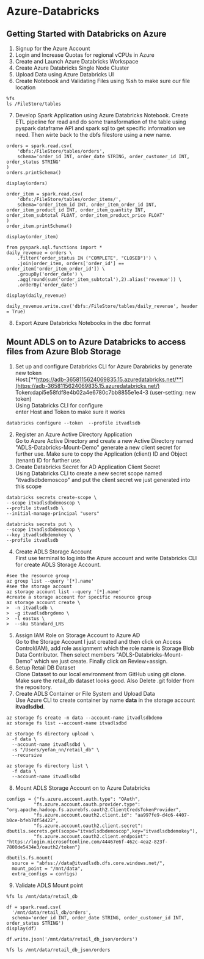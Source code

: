 # Azure-Databricks
## Getting Started with Databricks on Azure
1. Signup for the Azure Account
2. Login and Increase Quotas for regional vCPUs in Azure
3. Create and Launch Azure Databricks Workspace
4. Create Azure Databricks Single Node Cluster
5. Upload Data using Azure Databricks UI
6. Create Notebook and Validating Files using %sh to make sure our file location
```
%fs
ls /FileStore/tables
```
7. Develop Spark Application using Azure Databricks Notebook. Create ETL pipeline for read and do some transformation of the table using pyspark dataframe API and spark sql to get specific information we need. Then wirte back to the dbfs filestore using a new name.
```
orders = spark.read.csv(
    'dbfs:/FileStore/tables/orders',
    schema='order_id INT, order_date STRING, order_customer_id INT, order_status STRING'
)
orders.printSchema()
```
```
display(orders)
```
```
order_item = spark.read.csv(
    'dbfs:/FileStore/tables/order_items/',
    schema='order_item_id INT, order_item_order_id INT, order_item_product_id INT, order_item_quantity INT, order_item_subtotal FLOAT, order_item_product_price FLOAT'
)
order_item.printSchema()
```
```
display(order_item)
```
```
from pyspark.sql.functions import *
daily_revenue = orders \
    .filter('order_status IN ("COMPLETE", "CLOSED")') \
    .join(order_item, orders['order_id'] == order_item['order_item_order_id']) \
    .groupBy('order_date') \
    .agg(round(sum('order_item_subtotal'),2).alias('revenue')) \
    .orderBy('order_date')
 ```
 ```
 display(daily_revenue)
 ```
 ```
 daily_revenue.write.csv('dbfs:/FileStore/tables/daily_revenue', header = True)
 ```
8. Export Azure Databricks Notebooks in the dbc format
## Mount ADLS on to Azure Databricks to access files from Azure Blob Storage
1. Set up and configure Databricks CLI for Azure Darabricks by generate new token \
Host:[**https://adb-3658115624069835.15.azuredatabricks.net/**](https://adb-3658115624069835.15.azuredatabricks.net/) \
Token:dapi5e58fdf8e4b02a4e6780c7bb8855e1e4-3 (user-setting: new token) \
Using Databricks CLI for configure \
enter Host and Token to make sure it works
```
databricks configure --token  --profile itvadlsdb
```
 2. Register an Azure Active Directory Application \
 Go to Azure Active Directory and create a new Active Directory named "ADLS-Databricks-Mount-Demo" generate a new client secret for   further use. Make sure to copy the Application (client) ID and Object (tenant) ID for further use. 
 3. Create Databricks Secret for AD Application Client Secret \
 Using Databricks CLI to create a new secret scope named "itvadlsdbdemoscop" and put the client secret we just generated into this scope
 ```
 databricks secrets create-scope \
--scope itvadlsdbdemoscop \
--profile itvadlsdb \
--initial-manage-principal "users"
```
```
databricks secrets put \
--scope itvadlsdbdemoscop \ 
--key itvadlsdbdemokey \
--profile itvadlsdb
```
4. Create ADLS Storage Account \
First use terminal to log into the Azure account and write Databricks CLI for create ADLS Storage Account.
```
#see the resource group
az group list --query '[*].name'
#see the storage account
az storage account list --query '[*].name'
#create a storage account for specific resource group
az storage account create \
>  -n itvadlsdb \
>  -g itvadlsdbrgdemo \
>  -l eastus \
>  --sku Standard_LRS
```
5. Assign IAM Role on Storage Account to Azure AD \
Go to the Storage Account I just created and then click on Access Control(IAM), add role assignment which the role name is Storage Blob Data Contributor. Then select members "ADLS-Databricks-Mount-Demo" which we just create. Finally click on Review+assign.
6. Setup Retail DB Dataset \
Clone Dataset to our local environment from GitHub using git clone. Make sure the retail_db dataset looks good. Also Delete .git folder from the repository.
7. Create ADLS Container or File System and Upload Data \
Use Azure CLI to create container by name **data** in the storage account **itvadlsdbd**.
```
az storage fs create -n data --account-name itvadlsdbdemo
az storage fs list --account-name itvadlsdbd

az storage fs directory upload \
  -f data \
  --account-name itvadlsdbd \
  -s "/Users/yefan_nn/retail_db" \
  --recursive

az storage fs directory list \
  -f data \
  --account-name itvadlsdbd
```
8. Mount ADLS Storage Account on to Azure Databricks
```
configs = {"fs.azure.account.auth.type": "OAuth",
          "fs.azure.account.oauth.provider.type": "org.apache.hadoop.fs.azurebfs.oauth2.ClientCredsTokenProvider",
          "fs.azure.account.oauth2.client.id": "aa997fe9-d4c6-4407-b0ce-bfeb7df54422",
          "fs.azure.account.oauth2.client.secret": dbutils.secrets.get(scope="itvadlsdbdemoscop",key="itvadlsdbdemokey"),
          "fs.azure.account.oauth2.client.endpoint": "https://login.microsoftonline.com/44467e6f-462c-4ea2-823f-7800de5434e3/oauth2/token"}

dbutils.fs.mount(
  source = "abfss://data@itvadlsdb.dfs.core.windows.net/",
  mount_point = "/mnt/data",
  extra_configs = configs)
```
9. Validate ADLS Mount point 
```
%fs ls /mnt/data/retail_db

df = spark.read.csv(
  '/mnt/data/retail_db/orders',
  schema='order_id INT, order_date STRING, order_customer_id INT, order_status STRING')
display(df)

df.write.json('/mnt/data/retail_db_json/orders')

%fs ls /mnt/data/retail_db_json/orders
```


